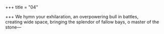 +++
title = "04"

+++
We hymn your exhilaration, an overpowering bull in battles,  
creating wide space, bringing the splendor of fallow bays, o master of  the stone—  